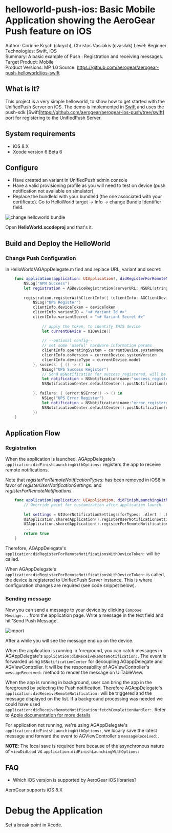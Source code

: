 helloworld-push-ios: Basic Mobile Application showing the AeroGear Push feature on iOS
======================================================================================
Author: Corinne Krych (ckrych), Christos Vasilakis (cvasilak)
Level: Beginner  
Technologies: Swift, iOS  
Summary: A basic example of Push : Registration and receiving messages.  
Target Product: Mobile  
Product Versions: MP 1.0 
Source: https://github.com/aerogear/aerogear-push-helloworld/ios-swift

What is it?
-----------

This project is a very simple helloworld, to show how to get started with the UnifiedPush Server on iOS. The demo is implemented in [Swift](https://developer.apple.com/swift/) and uses the push-sdk [Swift|https://github.com/aerogear/aerogear-ios-push/tree/swift] port for registering to the UnifiedPush Server. 

System requirements
-------------------
- iOS 8.X
- Xcode version 6 Beta 6

Configure
---------
* Have created an variant in UnifiedPush admin console
* Have a valid provisioning profile as you will need to test on device (push notification not available on simulator)
* Replace the bundleId with your bundleId (the one associated with your certificate).
Go to HelloWorld target -> Info -> change Bundle Identifier field.

![change helloworld bundle](../ios/doc/change-helloworld-bundle.png)

Open **HelloWorld.xcodeproj** and that's it.

Build and Deploy the HelloWorld
-------------------------------

### Change Push Configuration

In HelloWorld/AGAppDelegate.m find and replace URL, variant and secret:

```swift
    func application(application: UIApplication!, didRegisterForRemoteNotificationsWithDeviceToken deviceToken: NSData!) {
        NSLog("APN Success")
        let registration = AGDeviceRegistration(serverURL: NSURL(string: "<# URL of the running AeroGear UnifiedPush Server #>"))
        
        registration.registerWithClientInfo({ (clientInfo: AGClientDeviceInformation!) -> () in
            NSLog("UPS Register")
            clientInfo.deviceToken = deviceToken
            clientInfo.variantID = "<# Variant Id #>"
            clientInfo.variantSecret = "<# Variant Secret #>"
            
                // apply the token, to identify THIS device
                let currentDevice = UIDevice()
            
                // --optional config--
                // set some 'useful' hardware information params
                clientInfo.operatingSystem = currentDevice.systemName
                clientInfo.osVersion = currentDevice.systemVersion
                clientInfo.deviceType = currentDevice.model
            }, success: { () -> () in
                NSLog("UPS Success Register")
                // Send NSNotification for success_registered, will be handle by registered AGViewController
                let notification = NSNotification(name:"success_registered", object: nil)
                NSNotificationCenter.defaultCenter().postNotification(notification)
                
            }, failure: { (error:NSError!) -> () in
                NSLog("UPS Error Register")
                let notification = NSNotification(name:"error_registered", object: nil)
                NSNotificationCenter.defaultCenter().postNotification(notification)
            })
    }

```


Application Flow
----------------------

### Registration

When the application is launched, AGAppDelegate's ```application:didFinishLaunchingWithOptions:``` registers the app to receive remote notifications. 

Note that _registerForRemoteNotificationTypes:_ has been removed in iOS8 in favor of _registerUserNotificationSettings:_ and _registerForRemoteNotifications_

```swift
    func application(application: UIApplication, didFinishLaunchingWithOptions launchOptions: NSDictionary?) -> Bool {
        // Override point for customization after application launch.
        
        let settings = UIUserNotificationSettings(forTypes: .Alert | .Badge | .Sound, categories: nil)
        UIApplication.sharedApplication().registerUserNotificationSettings(settings)
        UIApplication.sharedApplication().registerForRemoteNotifications()
        ...
        return true
    }
```

Therefore, AGAppDelegate's ```application:didRegisterForRemoteNotificationsWithDeviceToken:``` will be called.

When AGAppDelegate's ```application:didRegisterForRemoteNotificationsWithDeviceToken:``` is called, the device is registered to UnifiedPush Server instance. This is where configuration changes are required (see code snippet below).

### Sending message
Now you can send a message to your device by clicking `Compose Message...` from the application page. Write a message in the text field and hit 'Send Push Message'. 

![import](../cordova/doc/compose-message.png)

After a while you will see the message end up on the device. 

When the application is running in foreground, you can catch messages in AGAppDelegate's  ```application:didReceiveRemoteNotification:```. The event is forwarded using ```NSNotificationCenter``` for decoupling AGappDelegate and AGViewController. It will be the responsability of AGViewController's ```messageReceived:``` method to render the message on UITableView.

When the app is running in background, user can bring the app in the foreground by selecting the Push notification. Therefore AGAppDelegate's  ```application:didReceiveRemoteNotification:``` will be triggered and the message displayed on the list. If a background processing was needed we could have used ```application:didReceiveRemoteNotification:fetchCompletionHandler:```. Refer to [Apple documentation for more details](https://developer.apple.com/library/ios/documentation/uikit/reference/UIApplicationDelegate_Protocol/Reference/Reference.html#//apple_ref/occ/intfm/UIApplicationDelegate/application:didReceiveRemoteNotification:fetchCompletionHandler:)

For application not running, we're using AGAppDelegate's ```application:didFinishLaunchingWithOptions:```, we locally save the latest message and forward the event to AGViewController's ```messageReceived:```.

**NOTE**: The local save is required here because of the asynchronous nature of ```viewDidLoad``` vs ```application:didFinishLaunchingWithOptions:```


FAQ
--------------------

* Which iOS version is supported by AeroGear iOS libraries?

AeroGear supports iOS 8.X


Debug the Application
=====================

Set a break point in Xcode.
